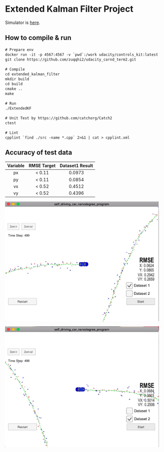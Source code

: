 # Extended Kalman Filter Project

Simulator is [here](https://github.com/udacity/self-driving-car-sim/releases/).

## How to compile & run

    # Prepare env
    docker run -it -p 4567:4567 -v `pwd`:/work udacity/controls_kit:latest
    git clone https://github.com/zuqqhi2/udacity_carnd_term2.git

    # Compile
    cd extended_kalman_filter
    mkdir build
    cd build
    cmake ..
    make

    # Run
    ./ExtendedKF

    # Unit Test by https://github.com/catchorg/Catch2
    ctest

    # Lint
    cpplint `find ./src -name *.cpp` 2>&1 | cat > cpplint.xml


## Accuracy of test data

|Variable|RMSE Target|Dataset1 Result|
|:------:|:---------:|:-------------:|
|px      |< 0.11     |0.0973         |
|py      |< 0.11     |0.0854         |
|vx      |< 0.52     |0.4512         |
|vy      |< 0.52     |0.4396         |

[dataset1]: ./images/dataset1-result.png "Accuracy result of dataset1"
[dataset2]: ./images/dataset2-result.png "Accuracy result of dataset2"

![Accuracy result of dataset1][dataset1]

![Accuracy result of dataset2][dataset2]
